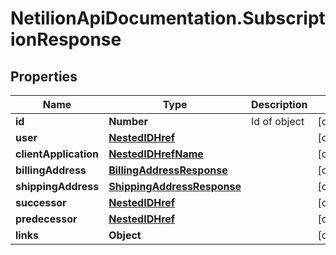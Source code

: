 # NetilionApiDocumentation.SubscriptionResponse

## Properties
Name | Type | Description | Notes
------------ | ------------- | ------------- | -------------
**id** | **Number** | Id of object | [optional] 
**user** | [**NestedIDHref**](NestedIDHref.md) |  | [optional] 
**clientApplication** | [**NestedIDHrefName**](NestedIDHrefName.md) |  | [optional] 
**billingAddress** | [**BillingAddressResponse**](BillingAddressResponse.md) |  | [optional] 
**shippingAddress** | [**ShippingAddressResponse**](ShippingAddressResponse.md) |  | [optional] 
**successor** | [**NestedIDHref**](NestedIDHref.md) |  | [optional] 
**predecessor** | [**NestedIDHref**](NestedIDHref.md) |  | [optional] 
**links** | **Object** |  | [optional] 

